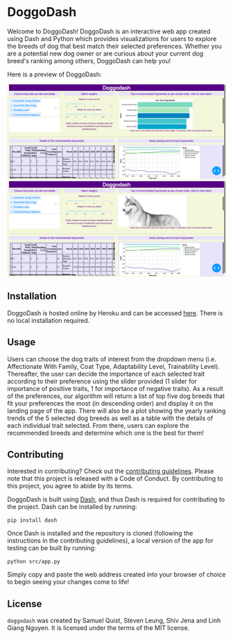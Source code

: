 # DoggoDash

Welcome to DoggoDash! DoggoDash is an interactive web app created using Dash and Python which provides visualizations for users to explore the breeds of dog that best match their selected preferences. Whether you are a potential new dog owner or are curious about your current dog breed's ranking among others, DoggoDash can help you!

Here is a preview of DoggoDash:

![DoggoDash Preview](doc/images/sketch.png)
![DoggoDash Preview](doc/images/sketch2.png)

## Installation

DoggoDash is hosted online by Heroku and can be accessed [here](https://dsci532-group18-r.herokuapp.com/). There is no local installation required.

## Usage

Users can choose the dog traits of interest from the dropdown menu (i.e. Affectionate With Family, Coat Type, Adaptability Level, Trainability Level). Thereafter, the user can decide the importance of each selected trait according to their preference using the slider provided (1 slider for importance of positive traits, 1 for importance of negative traits). As a result of the preferences, our algorithm will return a list of top five dog breeds that fit your preferences the most (in descending order) and display it on the landing page of the app. There will also be a plot showing the yearly ranking trends of the 5 selected dog breeds as well as a table with the details of each individual trait selected. From there, users can explore the recommended breeds and determine which one is the best for them!

## Contributing

Interested in contributing? Check out the [contributing guidelines](https://github.com/UBC-MDS/doggodash/blob/main/CONTRIBUTING.md). Please note that this project is released with a Code of Conduct. By contributing to this project, you agree to abide by its terms.

DoggoDash is built using [Dash](https://dash.plotly.com/), and thus Dash is required for contributing to the project. Dash can be installed by running:
```
pip install dash
```
Once Dash is installed and the repository is cloned (following the instructions in the contributing guidelines), a local version of the app for testing can be built by running:
```
python src/app.py
```
Simply copy and paste the web address created into your browser of choice to begin seeing your changes come to life!

## License

`doggodash` was created by Samuel Quist, Steven Leung, Shiv Jena and Linh Giang Nguyen. It is licensed under the terms of the MIT license.
